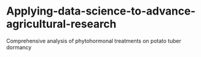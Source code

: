 # Applying-data-science-to-advance-agricultural-research
Comprehensive analysis of phytohormonal treatments on potato tuber dormancy
